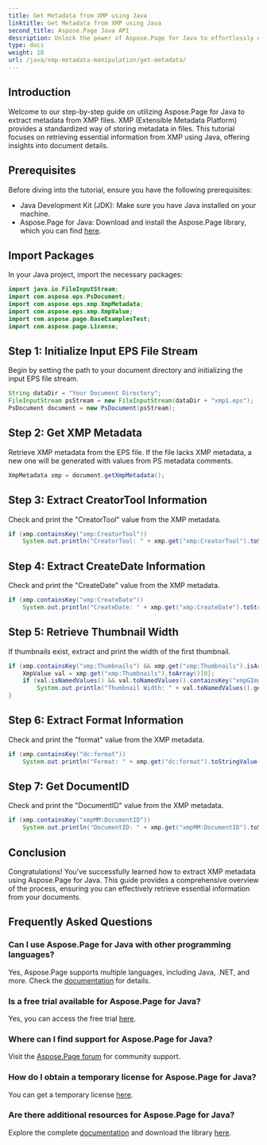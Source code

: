 ```yaml
---
title: Get Metadata from XMP using Java
linktitle: Get Metadata from XMP using Java
second_title: Aspose.Page Java API
description: Unlock the power of Aspose.Page for Java to effortlessly extract XMP metadata. Elevate document analysis with our step-by-step guide!
type: docs
weight: 18
url: /java/xmp-metadata-manipulation/get-metadata/
---
```

## Introduction
Welcome to our step-by-step guide on utilizing Aspose.Page for Java to extract metadata from XMP files. XMP (Extensible Metadata Platform) provides a standardized way of storing metadata in files. This tutorial focuses on retrieving essential information from XMP using Java, offering insights into document details.
## Prerequisites
Before diving into the tutorial, ensure you have the following prerequisites:
- Java Development Kit (JDK): Make sure you have Java installed on your machine.
- Aspose.Page for Java: Download and install the Aspose.Page library, which you can find [here](https://releases.aspose.com/page/java/).
## Import Packages
In your Java project, import the necessary packages:
```java
import java.io.FileInputStream;
import com.aspose.eps.PsDocument;
import com.aspose.eps.xmp.XmpMetadata;
import com.aspose.eps.xmp.XmpValue;
import com.aspose.page.BaseExamplesTest;
import com.aspose.page.License;
```
## Step 1: Initialize Input EPS File Stream
Begin by setting the path to your document directory and initializing the input EPS file stream.
```java
String dataDir = "Your Document Directory";
FileInputStream psStream = new FileInputStream(dataDir + "xmp1.eps");
PsDocument document = new PsDocument(psStream);
```
## Step 2: Get XMP Metadata
Retrieve XMP metadata from the EPS file. If the file lacks XMP metadata, a new one will be generated with values from PS metadata comments.
```java
XmpMetadata xmp = document.getXmpMetadata();
```
## Step 3: Extract CreatorTool Information
Check and print the "CreatorTool" value from the XMP metadata.
```java
if (xmp.containsKey("xmp:CreatorTool"))
    System.out.println("CreatorTool: " + xmp.get("xmp:CreatorTool").toStringValue());
```
## Step 4: Extract CreateDate Information
Check and print the "CreateDate" value from the XMP metadata.
```java
if (xmp.containsKey("xmp:CreateDate"))
    System.out.println("CreateDate: " + xmp.get("xmp:CreateDate").toStringValue());
```
## Step 5: Retrieve Thumbnail Width
If thumbnails exist, extract and print the width of the first thumbnail.
```java
if (xmp.containsKey("xmp:Thumbnails") && xmp.get("xmp:Thumbnails").isArray()) {
    XmpValue val = xmp.get("xmp:Thumbnails").toArray()[0];
    if (val.isNamedValues() && val.toNamedValues().containsKey("xmpGImg:width"))
        System.out.println("Thumbnail Width: " + val.toNamedValues().get("xmpGImg:width").toInteger());
}
```
## Step 6: Extract Format Information
Check and print the "format" value from the XMP metadata.
```java
if (xmp.containsKey("dc:format"))
    System.out.println("Format: " + xmp.get("dc:format").toStringValue());
```
## Step 7: Get DocumentID
Check and print the "DocumentID" value from the XMP metadata.
```java
if (xmp.containsKey("xmpMM:DocumentID"))
    System.out.println("DocumentID: " + xmp.get("xmpMM:DocumentID").toStringValue());
```
## Conclusion
Congratulations! You've successfully learned how to extract XMP metadata using Aspose.Page for Java. This guide provides a comprehensive overview of the process, ensuring you can effectively retrieve essential information from your documents.
## Frequently Asked Questions
### Can I use Aspose.Page for Java with other programming languages?
Yes, Aspose.Page supports multiple languages, including Java, .NET, and more. Check the [documentation](https://reference.aspose.com/page/java/) for details.
### Is a free trial available for Aspose.Page for Java?
Yes, you can access the free trial [here](https://releases.aspose.com/).
### Where can I find support for Aspose.Page for Java?
Visit the [Aspose.Page forum](https://forum.aspose.com/c/page/39) for community support.
### How do I obtain a temporary license for Aspose.Page for Java?
You can get a temporary license [here](https://purchase.aspose.com/temporary-license/).
### Are there additional resources for Aspose.Page for Java?
Explore the complete [documentation](https://reference.aspose.com/page/java/) and download the library [here](https://releases.aspose.com/page/java/).
